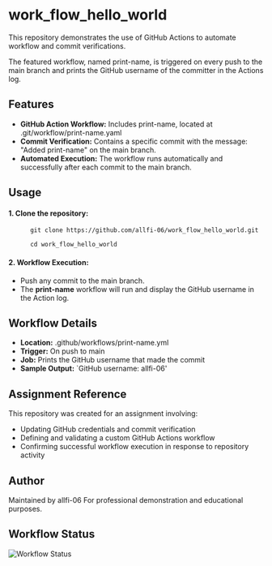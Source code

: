 # work_flow_hello_world
This repository demonstrates the use of GitHub Actions to automate workflow and commit verifications.

The featured workflow, named print-name, is triggered on every push to the main branch and prints the GitHub username of the committer in the Actions log.

## Features
- **GitHub Action Workflow:**
    Includes print-name, located at .git/workflow/print-name.yaml
- **Commit Verification:**
    Contains a specific commit with the message: "Added print-name" on the main branch.
- **Automated Execution:**
    The workflow runs automatically and successfully after each commit to the main branch.
## Usage
#### 1. Clone the repository:
``` 
      git clone https://github.com/allfi-06/work_flow_hello_world.git

      cd work_flow_hello_world      
```
#### 2. Workflow Execution:
  - Push any commit to the main branch.
  - The **print-name** workflow will run and display the GitHub username in the Action log.

## Workflow Details
- **Location:** .github/workflows/print-name.yml
- **Trigger:** On push to main
- **Job:** Prints the GitHub username that made the commit
- **Sample Output:**
`GitHub username: allfi-06'

## Assignment Reference
This repository was created for an assignment involving:
- Updating GitHub credentials and commit verification
- Defining and validating a custom GitHub Actions workflow
- Confirming successful workflow execution in response to repository activity

## Author
Maintained by allfi-06
For professional demonstration and educational purposes.

## Workflow Status

![Workflow Status](https://github.com/allfi-06/work_flow_hello_world/actions/workflows/print-name.yaml/badge.svg)
      
